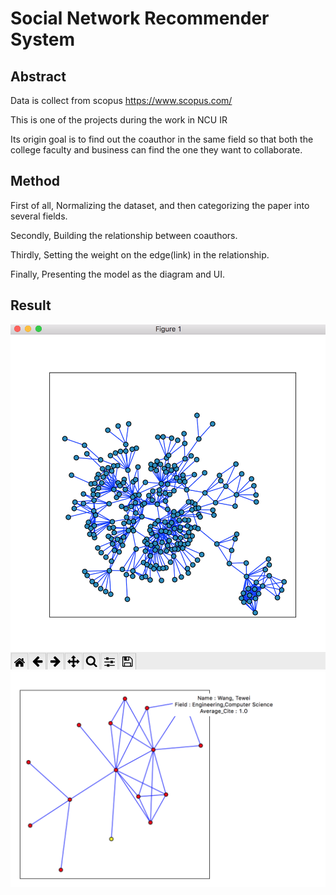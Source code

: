 # Social Network Recommender System

## Abstract

Data is collect from scopus https://www.scopus.com/

This is one of the projects during the work in NCU IR

Its origin goal is to find out the coauthor in the same field 
so that both the college faculty and business can find the one they want to collaborate.

## Method

First of all, Normalizing the dataset, and then categorizing the paper into several fields.

Secondly, Building the relationship between coauthors.

Thirdly, Setting the weight on the edge(link) in the relationship.

Finally, Presenting the model as the diagram and UI.

## Result

![image](https://github.com/kudea/Social-network/blob/master/code/pic/1.png)
![image](https://github.com/kudea/Social-network/blob/master/code/pic/2.png)

